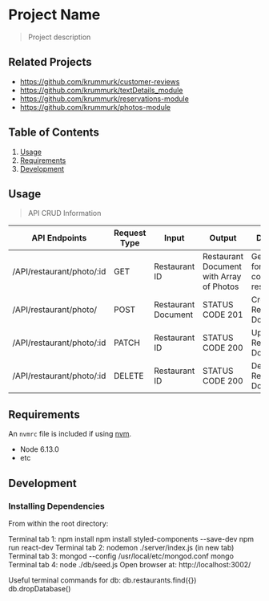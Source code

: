 # Project Name

> Project description

## Related Projects

  - https://github.com/krummurk/customer-reviews
  - https://github.com/krummurk/textDetails_module
  - https://github.com/krummurk/reservations-module
  - https://github.com/krummurk/photos-module

## Table of Contents

1. [Usage](#Usage)
1. [Requirements](#requirements)
1. [Development](#development)

## Usage

> API CRUD Information

| API Endpoints  | Request Type | Input | Output | Description  |
| ------------- | ------------- | ------------- | ------------- | ------------- | 
| /API/restaurant/photo/:id | GET  | Restaurant ID  | Restaurant Document with Array of Photos | Gets photos for corresponding restaurant  |
| /API/restaurant/photo/ | POST  | Restaurant Document   | STATUS CODE 201  | Create a Restaurant Document  | 
| /API/restaurant/photo/:id | PATCH  | Restaurant ID  | STATUS CODE 200  | Update a Restaurant Document  |
| /API/restaurant/photo/:id | DELETE  | Restaurant ID  | STATUS CODE 200  | Delete a Restaurant Document  |

## Requirements

An `nvmrc` file is included if using [nvm](https://github.com/creationix/nvm).

- Node 6.13.0
- etc

## Development

### Installing Dependencies

From within the root directory:

Terminal tab 1:
  npm install
  npm install styled-components --save-dev
  npm run react-dev
Terminal tab 2:
  nodemon ./server/index.js (in new tab)
Terminal tab 3:
  mongod --config /usr/local/etc/mongod.conf
  mongo
Terminal tab 4:
  node ./db/seed.js
Open browser at: http://localhost:3002/


Useful terminal commands for db:
  db.restaurants.find({})
  db.dropDatabase()
